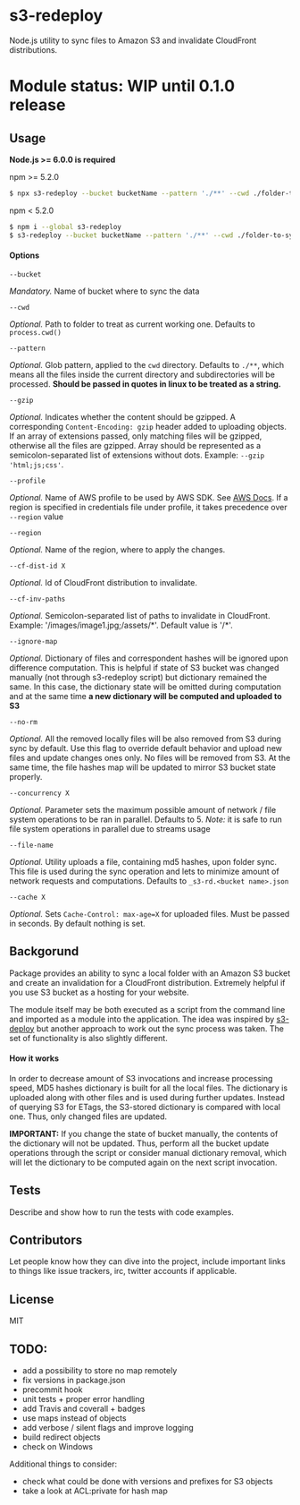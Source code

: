 # s3-redeploy

Node.js utility to sync files to Amazon S3 and invalidate CloudFront distributions.

# Module status: WIP until 0.1.0 release

## Usage

**Node.js >= 6.0.0 is required**

npm >= 5.2.0
```bash
$ npx s3-redeploy --bucket bucketName --pattern './**' --cwd ./folder-to-sync
```

npm < 5.2.0

```bash
$ npm i --global s3-redeploy
$ s3-redeploy --bucket bucketName --pattern './**' --cwd ./folder-to-sync
```

#### Options
```
--bucket
``` 
*Mandatory.* Name of bucket where to sync the data
```
--cwd
```
*Optional.* Path to folder to treat as current working one. Defaults to `process.cwd()`
```
--pattern
```
*Optional.* Glob pattern, applied to the `cwd` directory. Defaults to `./**`, which means all the files inside the current directory and subdirectories will be processed. **Should be passed in quotes in linux to be treated as a string.**
```
--gzip
```
*Optional.* Indicates whether the content should be gzipped. A corresponding `Content-Encoding: gzip` header added to uploading objects. If an array of extensions passed, only matching files will be gzipped, otherwise all the files are gzipped. Array should be represented as a semicolon-separated list of extensions without dots. Example: `--gzip 'html;js;css'`.
```
--profile
```
*Optional.* Name of AWS profile to be used by AWS SDK. See [AWS Docs](https://docs.aws.amazon.com/cli/latest/topic/config-vars.html). If a region is specified in credentials file under profile, it takes precedence over `--region` value
```
--region
```
*Optional.* Name of the region, where to apply the changes.
```
--cf-dist-id X
```
*Optional.* Id of CloudFront distribution to invalidate.
```
--cf-inv-paths
```
*Optional.* Semicolon-separated list of paths to invalidate in CloudFront. Example: '/images/image1.jpg;/assets/\*'. Default value is '/\*'.
```
--ignore-map
```
*Optional.* Dictionary of files and correspondent hashes will be ignored upon difference computation. This is helpful if state of S3 bucket was changed manually (not through s3-redeploy script) but dictionary remained the same. In this case, the dictionary state will be omitted during computation and at the same time **a new dictionary will be computed and uploaded to S3**
```
--no-rm
```
*Optional.* All the removed locally files will be also removed from S3 during sync by default. Use this flag to override default behavior and upload new files and update changes ones only. No files will be removed from S3. At the same time, the file hashes map will be updated to mirror S3 bucket state properly.
```
--concurrency X
```
*Optional.* Parameter sets the maximum possible amount of network / file system operations to be ran in parallel. Defaults to 5. *Note:* it is safe to run file system operations in parallel due to streams usage
```
--file-name
```
*Optional.* Utility uploads a file, containing md5 hashes, upon folder sync. This file is used during the sync operation and lets to minimize amount of network requests and computations. Defaults to `_s3-rd.<bucket name>.json`
```
--cache X
```
*Optional.* Sets `Cache-Control: max-age=X` for uploaded files. Must be passed in seconds. By default nothing is set.

## Backgorund

Package provides an ability to sync a local folder with an Amazon S3 bucket and create an invalidation for a CloudFront distribution. Extremely helpful if you use S3 bucket as a hosting for your website.

The module itself may be both executed as a script from the command line and imported as a module into the application. The idea was inspired by [s3-deploy](https://www.npmjs.com/package/s3-deploy) but another approach to work out the sync process was taken. The set of functionality is also slightly different.

#### How it works

In order to decrease amount of S3 invocations and increase processing speed, MD5 hashes dictionary is built for all the local files. The dictionary is uploaded along with other files and is used during further updates. Instead of querying S3 for ETags, the S3-stored dictionary is compared with local one. Thus, only changed files are updated.

**IMPORTANT:** If you change the state of bucket manually, the contents of the dictionary will not be updated. Thus, perform all the bucket update operations through the script or consider manual dictionary removal, which will let the dictionary to be computed again on the next script invocation.

## Tests

Describe and show how to run the tests with code examples.

## Contributors

Let people know how they can dive into the project, include important links to things like issue trackers, irc, twitter accounts if applicable.

## License

MIT


## TODO:
* add a possibility to store no map remotely
* fix versions in package.json
* precommit hook
* unit tests + proper error handling
* add Travis and coverall + badges
* use maps instead of objects
* add verbose / silent flags and improve logging
* build redirect objects
* check on Windows

Additional things to consider:
* check what could be done with versions and prefixes for S3 objects
* take a look at ACL:private for hash map
